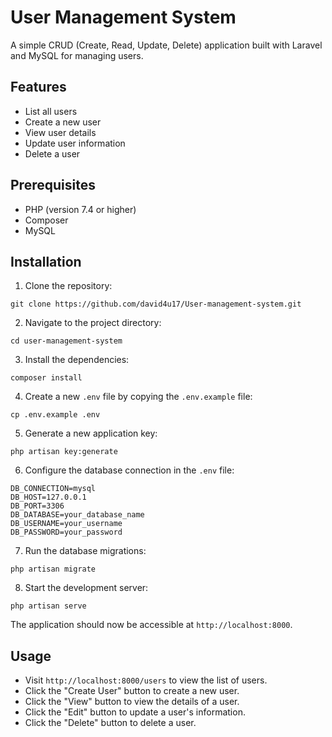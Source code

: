 # User Management System

A simple CRUD (Create, Read, Update, Delete) application built with Laravel and MySQL for managing users.

## Features

- List all users
- Create a new user
- View user details
- Update user information
- Delete a user

## Prerequisites

- PHP (version 7.4 or higher)
- Composer
- MySQL

## Installation

1. Clone the repository:
```
git clone https://github.com/david4u17/User-management-system.git
```
2. Navigate to the project directory:
```
cd user-management-system
```
3. Install the dependencies:
```
composer install
```
4. Create a new `.env` file by copying the `.env.example` file:
```
cp .env.example .env
```
5. Generate a new application key:
```
php artisan key:generate
```
6. Configure the database connection in the `.env` file:
```
DB_CONNECTION=mysql
DB_HOST=127.0.0.1
DB_PORT=3306
DB_DATABASE=your_database_name
DB_USERNAME=your_username
DB_PASSWORD=your_password
```
7. Run the database migrations:
```
php artisan migrate
```
8. Start the development server:
```
php artisan serve
```
The application should now be accessible at `http://localhost:8000`.

## Usage

- Visit `http://localhost:8000/users` to view the list of users.
- Click the "Create User" button to create a new user.
- Click the "View" button to view the details of a user.
- Click the "Edit" button to update a user's information.
- Click the "Delete" button to delete a user.

